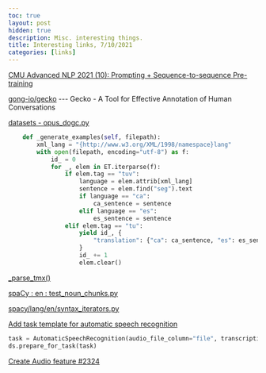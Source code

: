 ```yaml
---
toc: true
layout: post
hidden: true
description: Misc. interesting things.
title: Interesting links, 7/10/2021
categories: [links]
---
```


[CMU Advanced NLP 2021 (10): Prompting + Sequence-to-sequence Pre-training](https://www.youtube.com/watch?v=TE6urdkTR4I)

[gong-io/gecko](https://github.com/gong-io/gecko) --- Gecko - A Tool for Effective Annotation of Human Conversations

[datasets - opus_dogc.py](https://github.com/huggingface/datasets/blob/3db67f5ff6cbf807b129d2b4d1107af27623b608/datasets/opus_dogc/opus_dogc.py)

```python
    def _generate_examples(self, filepath):
        xml_lang = "{http://www.w3.org/XML/1998/namespace}lang"
        with open(filepath, encoding="utf-8") as f:
            id_ = 0
            for _, elem in ET.iterparse(f):
                if elem.tag == "tuv":
                    language = elem.attrib[xml_lang]
                    sentence = elem.find("seg").text
                    if language == "ca":
                        ca_sentence = sentence
                    elif language == "es":
                        es_sentence = sentence
                elif elem.tag == "tu":
                    yield id_, {
                        "translation": {"ca": ca_sentence, "es": es_sentence},
                    }
                    id_ += 1
                    elem.clear()
```

[_parse_tmx()](https://github.com/huggingface/datasets/blob/ed8b06750224a534de5773590b0a491318f3ae6a/datasets/wmt16/wmt_utils.py#L926)

[spaCy : en : test_noun_chunks.py](https://github.com/explosion/spaCy/blob/master/spacy/tests/lang/en/test_noun_chunks.py)

[spacy/lang/en/syntax_iterators.py](https://github.com/explosion/spaCy/blob/master/spacy/lang/en/syntax_iterators.py)

[Add task template for automatic speech recognition](https://github.com/huggingface/datasets/pull/2533)

```python
task = AutomaticSpeechRecognition(audio_file_column="file", transcription_column="text")
ds.prepare_for_task(task)
```

[Create Audio feature #2324](https://github.com/huggingface/datasets/pull/2324)

